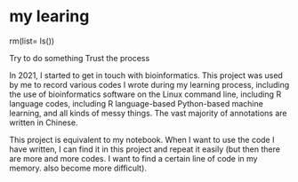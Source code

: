 # my learing 

rm(list= ls())

Try to do something
Trust the process

In 2021, I started to get in touch with bioinformatics. This project was used by me to record various codes I wrote during my learning process, including the use of bioinformatics software on the Linux command line, including R language codes, including R language-based Python-based machine learning, and all kinds of messy things. The vast majority of annotations are written in Chinese.

This project is equivalent to my notebook. When I want to use the code I have written, I can find it in this project and repeat it easily (but then there are more and more codes. I want to find a certain line of code in my memory. also become more difficult).
